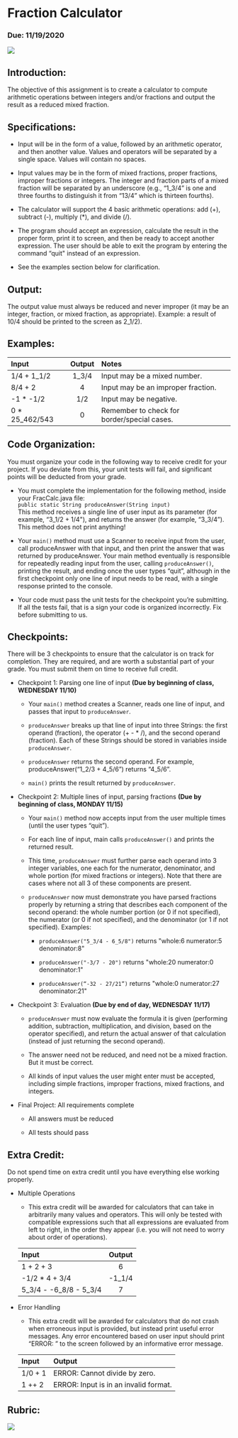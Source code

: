 # Fraction Calculator
### Due: 11/19/2020

![](rhind-papyrus.jpg)

## Introduction:
The objective of this assignment is to create a calculator to compute arithmetic operations between integers and/or fractions and output the result as a reduced mixed fraction.

## Specifications:
* Input will be in the form of a value, followed by an arithmetic operator, and then another value. Values and operators will be separated by a single space. Values will contain no spaces.

* Input values may be in the form of mixed fractions, proper fractions, improper fractions or integers. The integer and fraction parts of a mixed fraction will be separated by an underscore (e.g., “1_3/4” is one and three fourths to distinguish it from “13/4” which is thirteen fourths).

* The calculator will support the 4 basic arithmetic operations: add (+), subtract (-), multiply (\*), and divide (/).

* The program should accept an expression, calculate the result in the proper form, print it to screen, and then be ready to accept another expression. The user should be able to exit the program by entering the command “quit" instead of an expression.

* See the examples section below for clarification.

## Output:
The output value must always be reduced and never improper (it may be an integer, fraction, or mixed fraction, as appropriate). Example: a result of 10/4 should be printed to the screen as 2_1/2).

## Examples:
| Input          | Output       | Notes                                       |
| :------------- | :----------: | :------------------------------------------ |
| 1/4 + 1_1/2    | 1_3/4        | Input may be a mixed number.                |
| 8/4 + 2        | 4            | Input may be an improper fraction.          |
| -1 * -1/2      | 1/2          | Input may be negative.                      |
| 0 * 25_462/543 | 0            | Remember to check for border/special cases. |

## Code Organization:
You must organize your code in the following way to receive credit for your project.  If you deviate from this, your unit tests will fail, and significant points will be deducted from your grade.
* You must complete the implementation for the following method, inside your FracCalc.java file:  <br />
`public static String produceAnswer(String input)`
<br /> This method receives a single line of user input as its parameter (for example, “3_1/2 + 1/4"), and returns the answer (for example, “3_3/4”).  This method does not print anything!

* Your `main()` method must use a Scanner to receive input from the user, call produceAnswer with that input, and then print the answer that was returned by produceAnswer.  Your main method eventually is responsible for repeatedly reading input from the user, calling `produceAnswer()`, printing the result, and ending once the user types “quit”, although in the first checkpoint only one line of input needs to be read, with a single response printed to the console.

* Your code must pass the unit tests for the checkpoint you’re submitting.  If all the tests fail, that is a sign your code is organized incorrectly.  Fix before submitting to us.

## Checkpoints:
There will be 3 checkpoints to ensure that the calculator is on track for completion. They are required, and are worth a substantial part of your grade. You must submit them on time to receive full credit.

* Checkpoint 1: Parsing one line of input **(Due by beginning of class, WEDNESDAY 11/10)**
  * Your `main()` method creates a Scanner, reads one line of input, and passes that input to `produceAnswer`.

  * `produceAnswer` breaks up that line of input into three Strings: the first operand (fraction), the operator (+ - * /), and the second operand (fraction).  Each of these Strings should be stored in variables inside `produceAnswer`.  

  * `produceAnswer` returns the second operand.  For example, produceAnswer(“1_2/3 + 4_5/6”) returns “4_5/6”.

  * `main()` prints the result returned by `produceAnswer`.


* Checkpoint 2: Multiple lines of input, parsing fractions **(Due by beginning of class, MONDAY 11/15)**
  * Your `main()` method now accepts input from the user multiple times (until the user types “quit”).

  * For each line of input, main calls `produceAnswer()` and prints the returned result.

  * This time, `produceAnswer` must further parse each operand into 3 integer variables, one each for the numerator, denominator, and whole portion (for mixed fractions or integers).  Note that there are cases where not all 3 of these components are present.

  * `produceAnswer` now must demonstrate you have parsed fractions properly by returning a string that describes each component of the second operand: the whole number portion (or 0 if not specified), the numerator (or 0 if not specified), and the denominator (or 1 if not specified).  Examples:
    * `produceAnswer("5_3/4 - 6_5/8")` returns "whole:6 numerator:5 denominator:8"

    * `produceAnswer("-3/7 - 20")` returns "whole:20 numerator:0 denominator:1"

    * `produceAnswer(“-32 - 27/21”)` returns "whole:0 numerator:27 denominator:21"

* Checkpoint 3: Evaluation **(Due by end of day, WEDNESDAY 11/17)**
  * `produceAnswer` must now evaluate the formula it is given (performing addition, subtraction, multiplication, and division, based on the operator specified), and return the actual answer of that calculation (instead of just returning the second operand).

  * The answer need not be reduced, and need not be a mixed fraction.  But it must be correct.

  * All kinds of input values the user might enter must be accepted, including simple fractions, improper fractions, mixed fractions, and integers.

* Final Project: All requirements complete
  * All answers must be reduced

  * All tests should pass

## Extra Credit:
Do not spend time on extra credit until you have everything else working properly.

* Multiple Operations

  * This extra credit will be awarded for calculators that can take in arbitrarily many values and operators. This will only be tested with compatible expressions such that all expressions are evaluated from left to right, in the order they appear (i.e. you will not need to worry about order of operations).

  | Input                 | Output          |
  | :-------------------- | :-------------: |
  | 1 + 2 + 3             | 6               |
  | -1/2 * 4 + 3/4        | -1_1/4          |
  |5_3/4 - -6_8/8 - 5_3/4 | 7               |

* Error Handling
  * This extra credit will be awarded for calculators that do not crash when erroneous input is provided, but instead print useful error messages.  Any error encountered based on user input should print “ERROR: ” to the screen followed by an informative error message.

  | Input          | Output                                |
  | :------------- | :------------------------------------ |
  | 1/0 + 1        | ERROR: Cannot divide by zero.         |
  | 1 ++ 2         | ERROR: Input is in an invalid format. |

## Rubric:

![](rubric.png)
